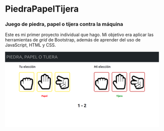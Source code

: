 # PiedraPapelTijera
### Juego de piedra, papel o tijera contra la máquina

Este es mi primer proyecto individual que hago. Mi objetivo era aplicar las herramientas de *grid* de Bootstrap, además de aprender del uso de JavaScript, HTML y CSS.

![img](img/ppt.png)

